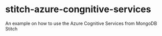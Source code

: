 # stitch-azure-congnitive-services
An example on how to use the Azure Cognitive Services from MongoDB Stitch
